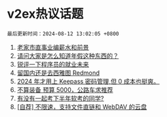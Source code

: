 # v2ex热议话题

`最后更新时间：2024-08-12 13:02:05 +0800`

1. [老家市直事业编薪水和前景](https://www.v2ex.com/t/1064136)
1. [请问大家是怎么知道年假这种东西的？](https://www.v2ex.com/t/1064156)
1. [锐评一下程序员的就业未来](https://www.v2ex.com/t/1064221)
1. [留国内还是去西雅图 Redmond](https://www.v2ex.com/t/1064283)
1. [2024 年才用上 Keepass 密码管理,但 0 成本也挺爽。](https://www.v2ex.com/t/1064195)
1. [不算装备 预算 5000，公路车求推荐](https://www.v2ex.com/t/1064241)
1. [有没有一起考下半年软考的同学?](https://www.v2ex.com/t/1064242)
1. [[自荐] 不限速，支持文件直链和 WebDAV 的云盘](https://www.v2ex.com/t/1064114)

